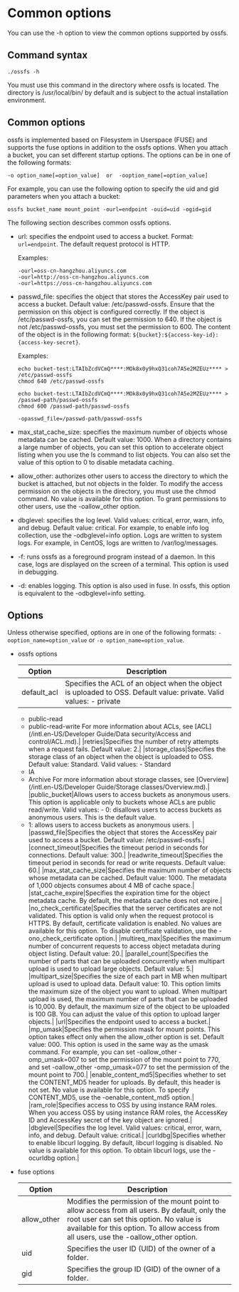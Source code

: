 # Common options

You can use the -h option to view the common options supported by ossfs.

## Command syntax

```
./ossfs -h
```

You must use this command in the directory where ossfs is located. The directory is /usr/local/bin/ by default and is subject to the actual installation environment.

## Common options

ossfs is implemented based on Filesystem in Userspace \(FUSE\) and supports the fuse options in addition to the ossfs options. When you attach a bucket, you can set different startup options. The options can be in one of the following formats:

```
-o option_name[=option_value]  or  -ooption_name[=option_value]
```

For example, you can use the following option to specify the uid and gid parameters when you attach a bucket:

```
ossfs bucket_name mount_point -ourl=endpoint -ouid=uid -ogid=gid
```

The following section describes common ossfs options.

-   url: specifies the endpoint used to access a bucket. Format: `url=endpoint`. The default request protocol is HTTP.

    Examples:

    ```
    -ourl=oss-cn-hangzhou.aliyuncs.com
    -ourl=http://oss-cn-hangzhou.aliyuncs.com
    -ourl=https://oss-cn-hangzhou.aliyuncs.com
    ```

-   passwd\_file: specifies the object that stores the AccessKey pair used to access a bucket. Default value: /etc/passwd-ossfs. Ensure that the permission on this object is configured correctly. If the object is /etc/passwd-ossfs, you can set the permission to 640. If the object is not /etc/passwd-ossfs, you must set the permission to 600. The content of the object is in the following format: `${bucket}:${access-key-id}:{access-key-secret}`.

    Examples:

    ```
    echo bucket-test:LTAIbZcdVCmQ****:MOk8x0y9hxQ31coh7A5e2MZEUz**** > /etc/passwd-ossfs
    chmod 640 /etc/passwd-ossfs
    
    echo bucket-test:LTAIbZcdVCmQ****:MOk8x0y9hxQ31coh7A5e2MZEUz**** > /passwd-path/passwd-ossfs
    chmod 600 /passwd-path/passwd-ossfs
    
    -opasswd_file=/passwd-path/passwd-ossfs
    ```

-   max\_stat\_cache\_size: specifies the maximum number of objects whose metadata can be cached. Default value: 1000. When a directory contains a large number of objects, you can set this option to accelerate object listing when you use the ls command to list objects. You can also set the value of this option to 0 to disable metadata caching.
-   allow\_other: authorizes other users to access the directory to which the bucket is attached, but not objects in the folder. To modify the access permission on the objects in the directory, you must use the chmod command. No value is available for this option. To grant permissions to other users, use the -oallow\_other option.
-   dbglevel: specifies the log level. Valid values: critical, error, warn, info, and debug. Default value: critical. For example, to enable info log collection, use the -odbglevel=info option. Logs are written to system logs. For example, in CentOS, logs are written to /var/log/messages.
-   -f: runs ossfs as a foreground program instead of a daemon. In this case, logs are displayed on the screen of a terminal. This option is used in debugging.
-   -d: enables logging. This option is also used in fuse. In ossfs, this option is equivalent to the -odbglevel=info setting.

## Options

Unless otherwise specified, options are in one of the following formats: `-ooption_name=option_value` or `-o option_name=option_value`.

-   ossfs options

    |Option|Description|
    |------|-----------|
    |default\_acl|Specifies the ACL of an object when the object is uploaded to OSS. Default value: private. Valid values:     -   private
    -   public-read
    -   public-read-write
 For more information about ACLs, see [ACL](/intl.en-US/Developer Guide/Data security/Access and control/ACL.md).|
    |retries|Specifies the number of retry attempts when a request fails. Default value: 2.|
    |storage\_class|Specifies the storage class of an object when the object is uploaded to OSS. Default value: Standard. Valid values:     -   Standard
    -   IA
    -   Archive
 For more information about storage classes, see [Overview](/intl.en-US/Developer Guide/Storage classes/Overview.md).|
    |public\_bucket|Allows users to access buckets as anonymous users. This option is applicable only to buckets whose ACLs are public read/write. Valid values:     -   0: disallows users to access buckets as anonymous users. This is the default value.
    -   1: allows users to access buckets as anonymous users. |
    |passwd\_file|Specifies the object that stores the AccessKey pair used to access a bucket. Default value: /etc/passwd-ossfs.|
    |connect\_timeout|Specifies the timeout period in seconds for connections. Default value: 300.|
    |readwrite\_timeout|Specifies the timeout period in seconds for read or write requests. Default value: 60.|
    |max\_stat\_cache\_size|Specifies the maximum number of objects whose metadata can be cached. Default value: 1000. The metadata of 1,000 objects consumes about 4 MB of cache space.|
    |stat\_cache\_expire|Specifies the expiration time for the object metadata cache. By default, the metadata cache does not expire.|
    |no\_check\_certificate|Specifies that the server certificates are not validated. This option is valid only when the request protocol is HTTPS. By default, certificate validation is enabled. No values are available for this option. To disable certificate validation, use the -ono\_check\_certificate option.|
    |multireq\_max|Specifies the maximum number of concurrent requests to access object metadata during object listing. Default value: 20.|
    |parallel\_count|Specifies the number of parts that can be uploaded concurrently when multipart upload is used to upload large objects. Default value: 5.|
    |multipart\_size|Specifies the size of each part in MB when multipart upload is used to upload data. Default value: 10. This option limits the maximum size of the object you want to upload. When multipart upload is used, the maximum number of parts that can be uploaded is 10,000. By default, the maximum size of the object to be uploaded is 100 GB. You can adjust the value of this option to upload larger objects.|
    |url|Specifies the endpoint used to access a bucket.|
    |mp\_umask|Specifies the permission mask for mount points. This option takes effect only when the allow\_other option is set. Default value: 000. This option is used in the same way as the umask command. For example, you can set -oallow\_other -omp\_umask=007 to set the permission of the mount point to 770, and set -oallow\_other -omp\_umask=077 to set the permission of the mount point to 700.|
    |enable\_content\_md5|Specifies whether to set the CONTENT\_MD5 header for uploads. By default, this header is not set. No value is available for this option. To specify CONTENT\_MD5, use the -oenable\_content\_md5 option.|
    |ram\_role|Specifies access to OSS by using instance RAM roles. When you access OSS by using instance RAM roles, the AccessKey ID and AccessKey secret of the key object are ignored.|
    |dbglevel|Specifies the log level. Valid values: critical, error, warn, info, and debug. Default value: critical.|
    |curldbg|Specifies whether to enable libcurl logging. By default, libcurl logging is disabled. No value is available for this option. To obtain libcurl logs, use the -ocurldbg option.|

-   fuse options

    |Option|Description|
    |------|-----------|
    |allow\_other|Modifies the permission of the mount point to allow access from all users. By default, only the root user can set this option. No value is available for this option. To allow access from all users, use the -oallow\_other option.|
    |uid|Specifies the user ID \(UID\) of the owner of a folder.|
    |gid|Specifies the group ID \(GID\) of the owner of a folder.|


